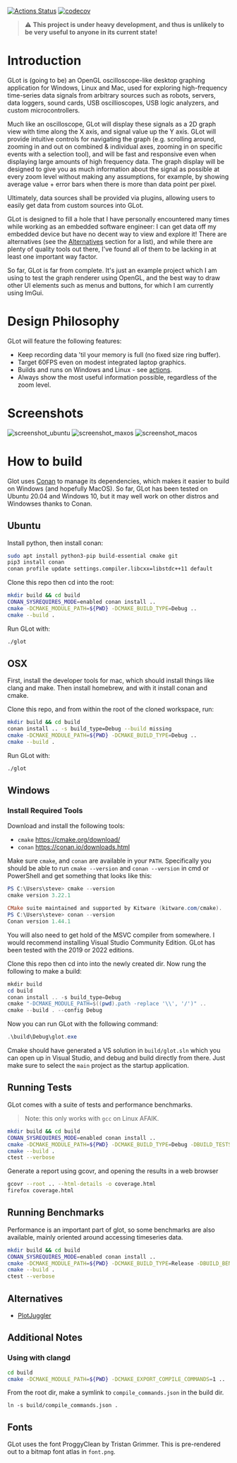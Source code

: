 [![Actions Status](https://github.com/baba-GNU-sh/glot/workflows/ci/badge.svg?branch=main)](https://github.com/baba-GNU-sh/glot/actions)
[![codecov](https://codecov.io/gh/baba-GNU-sh/glot/branch/main/graph/badge.svg?token=TYEKEONCCL)](https://codecov.io/gh/baba-GNU-sh/glot)

> :warning: **This project is under heavy development, and thus is unlikely to be very useful to anyone in its current state!**

# Introduction

GLot is (going to be) an OpenGL oscilloscope-like desktop graphing application for Windows, Linux and Mac, used for exploring high-frequency time-series data signals from arbitrary sources such as robots, servers, data loggers, sound cards, USB oscillioscopes, USB logic analyzers, and custom microcontrollers.

Much like an oscilloscope, GLot will display these signals as a 2D graph view with time along the X axis, and signal value up the Y axis. GLot will provide intuitive controls for navigating the graph (e.g. scrolling around, zooming in and out on combined & individual axes, zooming in on specific events with a selection tool), and will be fast and responsive even when displaying large amounts of high frequency data. The graph display will be designed to give you as much information about the signal as possible at every zoom level without making any assumptions, for example, by showing average value + error bars when there is more than data point per pixel.

Ultimately, data sources shall be provided via plugins, allowing users to easily get data from custom sources into GLot.

GLot is designed to fill a hole that I have personally encountered many times while working as an embedded software engineer: I can get data off my embedded device but have no decent way to view and explore it! There are alternatives (see the [Alternatives](#alternatives) section for a list), and while there are plenty of quality tools out there, I've found all of them to be lacking in at least one important way factor.

So far, GLot is far from complete. It's just an example project which I am using to test the graph renderer using OpenGL, and the best way to draw other UI elements such as menus and buttons, for which I am currently using ImGui.

# Design Philosophy

GLot will feature the following features:

- Keep recording data 'til your memory is full (no fixed size ring buffer).
- Target 60FPS even on modest integrated laptop graphics.
- Builds and runs on Windows and Linux - see [actions](/actions).
- Always show the most useful information possible, regardless of the zoom level.

# Screenshots

![screenshot_ubuntu](screenshot_ubuntu.png)
![screenshot_maxos](screenshot_macos.png)
![screenshot_macos](screenshot_windows.png)


# How to build

Glot uses [Conan](http://conan.io/) to manage its dependencies, which makes it easier to build on Windows (and hopefully MacOS). So far, GLot has been tested on Ubuntu 20.04 and Windows 10, but it may well work on other distros and Windowses thanks to Conan.

## Ubuntu

Install python, then install conan:

```bash
sudo apt install python3-pip build-essential cmake git
pip3 install conan
conan profile update settings.compiler.libcxx=libstdc++11 default
```

Clone this repo then cd into the root:

```bash
mkdir build && cd build
CONAN_SYSREQUIRES_MODE=enabled conan install ..
cmake -DCMAKE_MODULE_PATH=${PWD} -DCMAKE_BUILD_TYPE=Debug ..
cmake --build .
```

Run GLot with:

```bash
./glot
```

## OSX

First, install the developer tools for mac, which should install things like clang and make. Then install homebrew, and with it install conan and cmake.

Clone this repo, and from within the root of the cloned workspace, run:

```zsh
mkdir build && cd build
conan install .. -s build_type=Debug --build missing
cmake -DCMAKE_MODULE_PATH=${PWD} -DCMAKE_BUILD_TYPE=Debug ..
cmake --build .
```

Run GLot with:

```zsh
./glot
```

## Windows

### Install Required Tools

Download and install the following tools:

- `cmake` <https://cmake.org/download/>
- `conan` <https://conan.io/downloads.html>

Make sure `cmake`, and `conan` are available in your `PATH`. Specifically you should be able to run `cmake --version` and `conan --version` in cmd or PowerShell and get something that looks like this:

```powershell
PS C:\Users\steve> cmake --version
cmake version 3.22.1

CMake suite maintained and supported by Kitware (kitware.com/cmake).
PS C:\Users\steve> conan --version
Conan version 1.44.1
```

You will also need to get hold of the MSVC compiler from somewhere. I would recommend installing Visual Studio Community Edition. GLot has been tested with the 2019 or 2022 editions.

Clone this repo then cd into into the newly created dir. Now rung the following to make a build:

```powershell
mkdir build
cd build
conan install .. -s build_type=Debug
cmake "-DCMAKE_MODULE_PATH=$((pwd).path -replace '\\', '/')" ..
cmake --build . --config Debug
```

Now you can run GLot with the following command:

```powershell
.\build\Debug\glot.exe
```

Cmake should have generated a VS solution in `build/glot.sln` which you can open up in Visual Studio, and debug and build directly from there. Just make sure to select the `main` project as the startup application.

## Running Tests

GLot comes with a suite of tests and performance benchmarks.

> Note: this only works with `gcc` on Linux AFAIK.

```bash
mkdir build && cd build
CONAN_SYSREQUIRES_MODE=enabled conan install ..
cmake -DCMAKE_MODULE_PATH=${PWD} -DCMAKE_BUILD_TYPE=Debug -DBUILD_TESTS=ON -DUSE_COVERAGE=ON -DUSE_SANITIZERS=ON ..
cmake --build .
ctest --verbose
```

Generate a report using gcovr, and opening the results in a web browser

```bash
gcovr --root .. --html-details -o coverage.html
firefox coverage.html
```

## Running Benchmarks

Performance is an important part of glot, so some benchmarks are also available, mainly oriented around accessing timeseries data.

```bash
mkdir build && cd build
CONAN_SYSREQUIRES_MODE=enabled conan install ..
cmake -DCMAKE_MODULE_PATH=${PWD} -DCMAKE_BUILD_TYPE=Release -DBUILD_BENCHMARKS=ON ..
cmake --build .
ctest --verbose
```

## Alternatives

- [PlotJuggler](https://www.plotjuggler.io/)

## Additional Notes

### Using with clangd

```bash
cd build
cmake -DCMAKE_MODULE_PATH=${PWD} -DCMAKE_EXPORT_COMPILE_COMMANDS=1 ..
```

From the root dir, make a symlink to `compile_commands.json` in the build dir.
```
ln -s build/compile_commands.json .
```

## Fonts
GLot uses the font ProggyClean by Tristan Grimmer. This is pre-rendered out to a bitmap font atlas in `font.png`.
